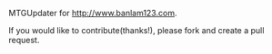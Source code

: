 MTGUpdater for http://www.banlam123.com.

If you would like to contribute(thanks!), please fork and create a pull request.
